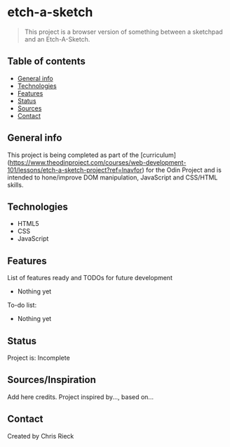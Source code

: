 # etch-a-sketch
> This project is a browser version of something between a sketchpad and an Etch-A-Sketch. 

## Table of contents
* [General info](#general-info)
* [Technologies](#technologies)
* [Features](#features)
* [Status](#status)
* [Sources](#sources)
* [Contact](#contact)

## General info
This project is being completed as part of the [curriculum] (https://www.theodinproject.com/courses/web-development-101/lessons/etch-a-sketch-project?ref=lnavfor) for the Odin Project and is intended to hone/improve DOM manipulation, JavaScript and CSS/HTML skills.

## Technologies
* HTML5
* CSS
* JavaScript

## Features
List of features ready and TODOs for future development
* Nothing yet

To-do list:
* Nothing yet

## Status
Project is: Incomplete

## Sources/Inspiration
Add here credits. Project inspired by..., based on...

## Contact
Created by Chris Rieck
